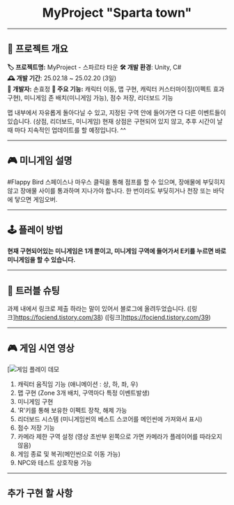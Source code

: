 <div align="center">

# MyProject "Sparta town"

</div>

---

## 📌 프로젝트 개요
**🏷 프로젝트명:** MyProject - 스파르타 타운
**🛠 개발 환경**: Unity, C#  
**🕰️ 개발 기간**: 25.02.18 ~ 25.02.20 (3일)  
**👤 개발자:** 손효정 
**🎯 주요 기능:** 캐릭터 이동, 맵 구현, 캐릭터 커스터마이징(이펙트 효과 구현), 미니게임 존 배치(미니게임 가능), 점수 저장, 리더보드 기능

맵 내부에서 자유롭게 돌아다닐 수 있고, 지정된 구역 안에 들어가면 다 다른 이벤트들이 있습니다. (상점, 리더보드, 미니게임)
현재 상점은 구현되어 있지 않고, 추후 시간이 날 때 마다 지속적인 업데이트를 할 예정입니다. ^^

---

## 🎮 미니게임 설명
#Flappy Bird 
스페이스나 마우스 클릭을 통해 점프를 할 수 있으며,
장애물에 부딪히지 않고 장애물 사이를 통과하며 지나가야 합니다.
한 번이라도 부딪히거나 천장 또는 바닥에 닿으면 게임오버.


---

## 🕹️ 플레이 방법 
**현재 구현되어있는 미니게임은 1개 뿐이고, 미니게임 구역에 들어가서 E키를 누르면 바로 미니게임을 할 수 있습니다.**

---

## 🚀 트러블 슈팅
과제 내에서 링크로 제출 하라는 말이 있어서 블로그에 올려두었습니다. 
([링크]https://fociend.tistory.com/38)
([링크]https://fociend.tistory.com/39)


---

## 🎮 게임 시연 영상
[![게임 플레이 데모](링크)

1. 캐릭터 움직임 기능 (애니메이션 : 상, 하, 좌, 우)
2. 맵 구현 (Zone 3개 배치, 구역마다 특정 이벤트발생)
3. 미니게임 구현
4. 'R'키를 통해 보유한 이펙트 장착, 해제 가능
5. 리더보드 시스템 (미니게임씬의 베스트 스코어를 메인씬에 가져와서 표시)
6. 점수 저장 기능
7. 카메라 제한 구역 설정 (영상 초반부 왼쪽으로 가면 카메라가 플레이어를 따라오지 않음)
8. 게임 종료 및 복귀(메인씬으로 이동 가능)
9. NPC와 테스트 상호작용 가능

---

## 추가 구현 할 사항

